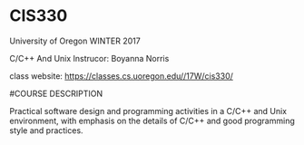 # CIS330
University of Oregon
WINTER 2017

C/C++ And Unix
Instrucor: Boyanna Norris 

class website: https://classes.cs.uoregon.edu//17W/cis330/


#COURSE DESCRIPTION

Practical software design and programming activities in a C/C++ and Unix environment, with emphasis on the details of C/C++ and good programming style and practices.

